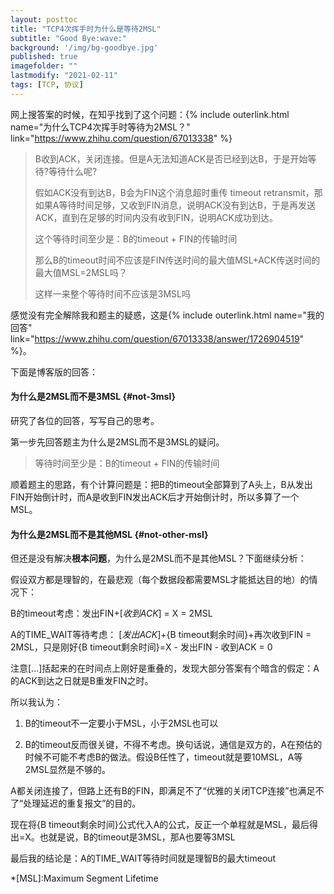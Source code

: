 ```yaml
---
layout: posttoc
title: "TCP4次挥手时为什么是等待2MSL"
subtitle: "Good Bye:wave:"
background: '/img/bg-goodbye.jpg'
published: true
imagefolder: ""
lastmodify: "2021-02-11"
tags: [TCP, 协议]
---
```


网上搜答案的时候，在知乎找到了这个问题：{% include outerlink.html name="为什么TCP4次挥手时等待为2MSL？" link="https://www.zhihu.com/question/67013338" %}

>B收到ACK，关闭连接。但是A无法知道ACK是否已经到达B，于是开始等待?等待什么呢?
>
>假如ACK没有到达B，B会为FIN这个消息超时重传 timeout retransmit，那如果A等待时间足够，又收到FIN消息，说明ACK没有到达B，于是再发送ACK，直到在足够的时间内没有收到FIN，说明ACK成功到达。
>
>这个等待时间至少是：B的timeout + FIN的传输时间
>
>那么B的timeout时间不应该是FIN传送时间的最大值MSL+ACK传送时间的最大值MSL=2MSL吗？
>
>这样一来整个等待时间不应该是3MSL吗

感觉没有完全解除我和题主的疑惑，这是{% include outerlink.html name="我的回答" link="https://www.zhihu.com/question/67013338/answer/1726904519" %}。

下面是博客版的回答：

#### 为什么是2MSL而不是3MSL {#not-3msl}

研究了各位的回答，写写自己的思考。

第一步先回答题主为什么是2MSL而不是3MSL的疑问。

> 等待时间至少是：B的timeout + FIN的传输时间

顺着题主的思路，有个计算问题是：把B的timeout全部算到了A头上，B从发出FIN开始倒计时，而A是收到FIN发出ACK后才开始倒计时，所以多算了一个MSL。

#### 为什么是2MSL而不是其他MSL {#not-other-msl}

但还是没有解决**根本问题**，为什么是2MSL而不是其他MSL？下面继续分析：

假设双方都是理智的，在最悲观（每个数据段都需要MSL才能抵达目的地）的情况下：

B的timeout考虑：发出FIN+[*收到ACK*] = X = 2MSL

A的TIME_WAIT等待考虑： [*发出ACK*]+{B timeout剩余时间}+再次收到FIN = 2MSL，只是刚好{B timeout剩余时间}=X - 发出FIN - 收到ACK = 0

注意[...]括起来的在时间点上刚好是重叠的，发现大部分答案有个暗含的假定：A的ACK到达之日就是B重发FIN之时。

所以我认为：

1. B的timeout不一定要小于MSL，小于2MSL也可以

2. B的timeout反而很关键，不得不考虑。换句话说，通信是双方的，A在预估的时候不可能不考虑B的做法。假设B任性了，timeout就是要10MSL，A等2MSL显然是不够的。

A都关闭连接了，但路上还有B的FIN，即满足不了“优雅的关闭TCP连接”也满足不了“处理延迟的重复报文”的目的。

现在将{B timeout剩余时间}公式代入A的公式，反正一个单程就是MSL，最后得出=X。也就是说，B的timeout是3MSL，那A也要等3MSL

最后我的结论是：A的TIME_WAIT等待时间就是理智B的最大timeout

*[MSL]:Maximum Segment Lifetime
